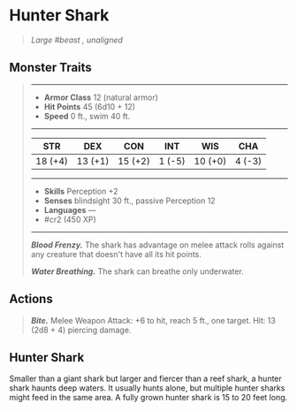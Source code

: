 # Hunter Shark
>*Large #beast , unaligned*
## Monster Traits
>___
>- **Armor Class** 12 (natural armor)
>- **Hit Points** 45 (6d10 + 12)
>- **Speed** 0 ft., swim 40 ft.
>___
>|STR|DEX|CON|INT|WIS|CHA|
>|:---:|:---:|:---:|:---:|:---:|:---:|
>|18 (+4)|13 (+1)|15 (+2)|1 (-5)|10 (+0)|4 (-3)|
>___
>- **Skills** Perception +2
>- **Senses** blindsight 30 ft., passive Perception 12
>- **Languages** —
>- #cr2 (450 XP)
>___
>***Blood Frenzy.*** The shark has advantage on melee attack rolls against any creature that doesn't have all its hit points.  
>
>***Water Breathing.*** The shark can breathe only underwater.  
>
## Actions
>***Bite.*** Melee Weapon Attack: +6 to hit, reach 5 ft., one target. Hit: 13 (2d8 + 4) piercing damage.
## Hunter Shark
Smaller than a giant shark but larger and fiercer than a reef shark, a hunter shark haunts deep waters. It usually hunts alone, but multiple hunter sharks might feed in the same area. A fully grown hunter shark is 15 to 20 feet long.